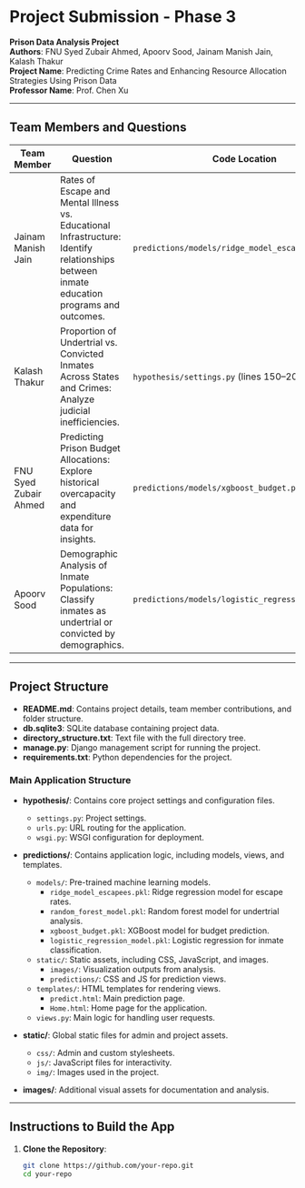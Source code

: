 # Project Submission - Phase 3

**Prison Data Analysis Project**  
**Authors**: FNU Syed Zubair Ahmed, Apoorv Sood, Jainam Manish Jain, Kalash Thakur  
**Project Name**: Predicting Crime Rates and Enhancing Resource Allocation Strategies Using Prison Data  
**Professor Name**: Prof. Chen Xu  

---

## Team Members and Questions 

| Team Member       | Question                                                                                                     | Code Location                       | Analysis Location                    |
|-------------------|-------------------------------------------------------------------------------------------------------------|-------------------------------------|--------------------------------------|
| Jainam Manish Jain | Rates of Escape and Mental Illness vs. Educational Infrastructure: Identify relationships between inmate education programs and outcomes. | `predictions/models/ridge_model_escapees.pkl` | `predictions/views.py` (lines 50–100) |
| Kalash Thakur       | Proportion of Undertrial vs. Convicted Inmates Across States and Crimes: Analyze judicial inefficiencies.    | `hypothesis/settings.py` (lines 150–200) | `predictions/models/random_forest_model.pkl` |
| FNU Syed Zubair Ahmed | Predicting Prison Budget Allocations: Explore historical overcapacity and expenditure data for insights.    | `predictions/models/xgboost_budget.pkl` | `hypothesis/settings.py` (lines 250–300) |
| Apoorv Sood     | Demographic Analysis of Inmate Populations: Classify inmates as undertrial or convicted by demographics.     | `predictions/models/logistic_regression_model.pkl` | `predictions/templates/predict.html` |

---

## Project Structure

- **README.md**: Contains project details, team member contributions, and folder structure.
- **db.sqlite3**: SQLite database containing project data.
- **directory_structure.txt**: Text file with the full directory tree.
- **manage.py**: Django management script for running the project.
- **requirements.txt**: Python dependencies for the project.

### Main Application Structure
- **hypothesis/**: Contains core project settings and configuration files.
  - `settings.py`: Project settings.
  - `urls.py`: URL routing for the application.
  - `wsgi.py`: WSGI configuration for deployment.

- **predictions/**: Contains application logic, including models, views, and templates.
  - `models/`: Pre-trained machine learning models.
    - `ridge_model_escapees.pkl`: Ridge regression model for escape rates.
    - `random_forest_model.pkl`: Random forest model for undertrial analysis.
    - `xgboost_budget.pkl`: XGBoost model for budget prediction.
    - `logistic_regression_model.pkl`: Logistic regression for inmate classification.
  - `static/`: Static assets, including CSS, JavaScript, and images.
    - `images/`: Visualization outputs from analysis.
    - `predictions/`: CSS and JS for prediction views.
  - `templates/`: HTML templates for rendering views.
    - `predict.html`: Main prediction page.
    - `Home.html`: Home page for the application.
  - `views.py`: Main logic for handling user requests.

- **static/**: Global static files for admin and project assets.
  - `css/`: Admin and custom stylesheets.
  - `js/`: JavaScript files for interactivity.
  - `img/`: Images used in the project.

- **images/**: Additional visual assets for documentation and analysis.

---

## Instructions to Build the App

1. **Clone the Repository**:
   ```bash
   git clone https://github.com/your-repo.git
   cd your-repo
